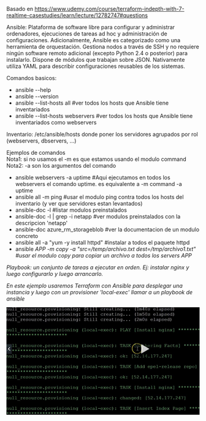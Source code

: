 Basado en https://www.udemy.com/course/terraform-indepth-with-7-realtime-casestudies/learn/lecture/12782747#questions

Ansible: Plataforma de software libre para configurar y administrar ordenadores, ejecuciones de tareas ad hoc y administración de configuraciones. Adicionalmente, Ansible es categorizado como una herramienta de orquestación. Gestiona nodos a través de SSH y no requiere ningún software remoto adicional (excepto Python 2.4 o posterior) para instalarlo. Dispone de módulos que trabajan sobre JSON. Nativamente utiliza YAML para describir configuraciones reusables de los sistemas.

Comandos basicos:
- ansible --help
- ansible --version
- ansible --list-hosts all    #ver todos los hosts que Ansible tiene inventariados
- ansible --list-hosts webservers    #ver todos los hosts que Ansible tiene inventariados como webservers

Inventario: /etc/ansible/hosts donde poner los servidores agrupados por rol (webservers, dbservers, ...)

Ejemplos de comandos
<br>Nota1: si no usamos el -m es que estamos usando el modulo command
<br>Nota2: -a son los argumentos del comando
- ansible webservers -a uptime    #Aqui ejecutamos en todos los webservers el comando uptime. es equivalente a -m command -a uptime
- ansible all -m ping   #usar el modulo ping contra todos los hosts del inventario (y ver que servidores estan levantados)
- ansible-doc -l    #listar modulos preinstalados
- ansible-doc -l | grep -i netapp  #ver modulos preinstalados con la descripcion 'netapp'
- ansible-doc azure_rm_storageblob  #ver la documentacion de un modulo concreto
- ansible all -a "yum -y install httpd"   #instalar a todos el paquete httpd
- ansible <em>APP<em> -m copy -a "src=/temp/archivo.txt dest=/tmp/archivo1.txt"   #usar el modulo copy para copiar un archivo a todos los servers <em>APP<em>

Playbook: un conjunto de tareas a ejecutar en orden. Ej: instalar nginx y luego configurarlo y luego arrancarlo.

En este ejemplo usaremos Terraform con Ansible para desplegar una instancia y luego con un provisioner 'local-exec' llamar a un playbook de ansible

<img src="Terraform+AnsibleJPG.JPG">
